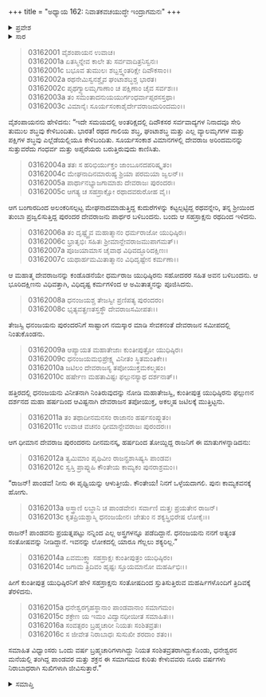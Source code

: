 +++
title = "ಅಧ್ಯಾಯ 162: ನಿವಾತಕವಚಯುದ್ಧೇ ಇಂದ್ರಾಗಮನಃ"
+++

<details><summary>ಪ್ರವೇಶ</summary>


।।   ಓಂ ಓಂ ನಮೋ ನಾರಾಯಣಾಯ।।   ಶ್ರೀ ವೇದವ್ಯಾಸಾಯ ನಮಃ ।।

ಶ್ರೀ ಕೃಷ್ಣದ್ವೈಪಾಯನ ವೇದವ್ಯಾಸ ವಿರಚಿತ  

**ಶ್ರೀ ಮಹಾಭಾರತ**

**ಆರಣ್ಯಕ ಪರ್ವ**

**ಯಕ್ಷಯುದ್ಧ ಪರ್ವ**

**ಅಧ್ಯಾಯ 162**

</details>


<details><summary>ಸಾರ</summary>

ಇಂದ್ರನ ಆಗಮನ (1-11). ಯುಧಿಷ್ಠಿರನಿಗೆ ಕಾಮ್ಯಕಕ್ಕೆ ಹಿಂದಿರುಗಲು ಹೇಳಿ ಇಂದ್ರನು ಮರಳಿದುದು (12-16).

</details>


> 03162001 ವೈಶಂಪಾಯನ ಉವಾಚ।  
03162001a ಏತಸ್ಮಿನ್ನೇವ ಕಾಲೇ ತು ಸರ್ವವಾದಿತ್ರನಿಸ್ವನಃ।   
03162001c ಬಭೂವ ತುಮುಲಃ ಶಬ್ದಸ್ತ್ವಂತರಿಕ್ಷೇ ದಿವೌಕಸಾಂ।।  
03162002a ರಥನೇಮಿಸ್ವನಶ್ಚೈವ ಘಂಟಾಶಬ್ಧಶ್ಚ ಭಾರತ।  
03162002c ಪೃಥಗ್ವ್ಯಾಲಮೃಗಾಣಾಂ ಚ ಪಕ್ಷಿಣಾಂ ಚೈವ ಸರ್ವಶಃ।।  
03162003a ತಂ ಸಮಂತಾದನುಯಯುರ್ಗಂಧರ್ವಾಪ್ಸರಸಸ್ತಥಾ।  
03162003c ವಿಮಾನೈಃ ಸೂರ್ಯಸಂಕಾಶೈರ್ದೇವರಾಜಮರಿಂದಮಂ।।

ವೈಶಂಪಾಯನನು ಹೇಳಿದನು: “ಇದೇ ಸಮಯದಲ್ಲಿ ಅಂತರಿಕ್ಷದಲ್ಲಿ ದಿವೌಕಸರ ಸರ್ವವಾದ್ಯಗಳ ನಿನಾದವೂ ಸೇರಿ ತುಮುಲ ಶಬ್ಧವು ಕೇಳಿಬಂದಿತು. ಭಾರತ! ರಥದ ಗಾಲಿಯ ಶಬ್ಧ, ಘಂಟಾಶಬ್ಧ ಮತ್ತು ಎಲ್ಲ ವ್ಯಾಲಮೃಗಗಳ ಮತ್ತು ಪಕ್ಷಿಗಳ ಶಬ್ಧವು ಎಲ್ಲೆಡೆಯಲ್ಲಿಯೂ ಕೇಳಿಬಂದಿತು. ಸೂರ್ಯಸಂಕಾಶ ವಿಮಾನಗಳಲ್ಲಿ ದೇವರಾಜ ಅರಿಂದಮನನ್ನು ಸುತ್ತುವರೆದು ಗಂಧರ್ವ ಮತ್ತು ಅಪ್ಸರೆಯರು ಬರುತ್ತಿರುವುದು ಕಾಣಿಸಿತು.

> 03162004a ತತಃ ಸ ಹರಿಭಿರ್ಯುಕ್ತಂ ಜಾಂಬೂನದಪರಿಷ್ಕೃತಂ।  
03162004c ಮೇಘನಾದಿನಮಾರುಹ್ಯ  ಶ್ರಿಯಾ ಪರಮಯಾ ಜ್ವಲನ್।।  
03162005a ಪಾರ್ಥಾನಭ್ಯಾಜಗಾಮಾಶು ದೇವರಾಜಃ ಪುರಂದರಃ।  
03162005c ಆಗತ್ಯ ಚ ಸಹಸ್ರಾಕ್ಷೋ ರಥಾದವರುರೋಹ ವೈ।।

ಆಗ ಬಂಗಾರದಿಂದ ಅಲಂಕರಿಸಲ್ಪಟ್ಟ ಮೇಘನಾದಮಾಡುತ್ತಿದ್ದ ಕುದುರೆಗಳನ್ನು ಕಟ್ಟಲ್ಪಟ್ಟಿದ್ದ ರಥವನ್ನೇರಿ, ತನ್ನ ಶ್ರೀಯಿಂದ ತುಂಬಾ ಪ್ರಜ್ವಲಿಸುತ್ತಿದ್ದ ಪುರಂದರ ದೇವರಾಜನು ಪಾರ್ಥರ ಬಳಿಬಂದನು. ಬಂದು ಆ ಸಹಸ್ರಾಕ್ಷನು ರಥದಿಂದ ಇಳಿದನು.

> 03162006a ತಂ ದೃಷ್ಟ್ವೈವ ಮಹಾತ್ಮಾನಂ ಧರ್ಮರಾಜೋ ಯುಧಿಷ್ಠಿರಃ।  
03162006c ಭ್ರಾತೃಭಿಃ ಸಹಿತಃ ಶ್ರೀಮಾನ್ದೇವರಾಜಮುಪಾಗಮತ್।।   
03162007a ಪೂಜಯಾಮಾಸ ಚೈವಾಥ ವಿಧಿವದ್ಭೂರಿದಕ್ಷಿಣಃ।  
03162007c ಯಥಾರ್ಹಮಮಿತಾತ್ಮಾನಂ ವಿಧಿದೃಷ್ಟೇನ ಕರ್ಮಣಾ।।

ಆ ಮಹಾತ್ಮ ದೇವರಾಜನನ್ನು ಕಂಡೊಡನೆಯೇ ಧರ್ಮರಾಜ ಯುಧಿಷ್ಠಿರನು ಸಹೋದರರ ಸಹಿತ ಅವನ ಬಳಿಬಂದನು. ಆ ಭೂರಿದಕ್ಷಿಣನು ವಿಧಿವತ್ತಾಗಿ, ವಿಧಿದೃಷ್ಟ ಕರ್ಮಗಳಿಂದ ಆ ಅಮಿತಾತ್ಮನನ್ನು ಪೂಜಿಸಿದನು.

> 03162008a ಧನಂಜಯಶ್ಚ ತೇಜಸ್ವೀ ಪ್ರಣಿಪತ್ಯ ಪುರಂದರಂ।  
03162008c ಭೃತ್ಯವತ್ಪ್ರಣತಸ್ತಸ್ಥೌ ದೇವರಾಜಸಮೀಪತಃ।।

ತೇಜಸ್ವಿ ಧನಂಜಯನು ಪುರಂದರನಿಗೆ ಸಾಷ್ಟಾಂಗ ನಮಸ್ಕಾರ ಮಾಡಿ ಸೇವಕನಂತೆ ದೇವರಾಜನ ಸಮೀಪದಲ್ಲಿ ನಿಂತುಕೊಂಡನು.

> 03162009a ಆಪ್ಯಾಯತ ಮಹಾತೇಜಾಃ ಕುಂತೀಪುತ್ರೋ ಯುಧಿಷ್ಠಿರಃ।  
03162009c ಧನಂಜಯಮಭಿಪ್ರೇಕ್ಷ್ಯ ವಿನೀತಂ ಸ್ಥಿತಮಂತಿಕೇ।।  
03162010a ಜಟಿಲಂ ದೇವರಾಜಸ್ಯ ತಪೋಯುಕ್ತಮಕಲ್ಮಷಂ।  
03162010c ಹರ್ಷೇಣ ಮಹತಾವಿಷ್ಟಃ ಫಲ್ಗುನಸ್ಯಾಥ ದರ್ಶನಾತ್।।

ಹತ್ತಿರದಲ್ಲಿ ಧನಂಜಯನು ವಿನೀತನಾಗಿ ನಿಂತಿರುವುದನ್ನು ನೋಡಿ ಮಹಾತೇಜಸ್ವಿ, ಕುಂತೀಪುತ್ರ ಯುಧಿಷ್ಠಿರನು ಫಲ್ಗುಣನ ದರ್ಶನದ ಮಹಾ ಹರ್ಷದಿಂದ ಆವಿಷ್ಟನಾಗಿ ದೇವರಾಜನ ತಪೋಯುಕ್ತ, ಅಕಲ್ಮಷ ಜಟಿಲಕ್ಕೆ ಮುತ್ತಿಟ್ಟನು.

> 03162011a ತಂ ತಥಾದೀನಮನಸಂ ರಾಜಾನಂ ಹರ್ಷಸಂಪ್ಲುತಂ।  
03162011c ಉವಾಚ ವಚನಂ ಧೀಮಾನ್ದೇವರಾಜಃ ಪುರಂದರಃ।।

ಆಗ ಧೀಮಾನ ದೇವರಾಜ ಪುರಂದರನು ದೀನಮನಸ್ಕ, ಹರ್ಷದಿಂದ ತೋಯ್ದಿದ್ದ ರಾಜನಿಗೆ ಈ ಮಾತುಗಳನ್ನಾಡಿದನು:

> 03162012a ತ್ವಮಿಮಾಂ ಪೃಥಿವೀಂ ರಾಜನ್ಪ್ರಶಾಸಿಷ್ಯಸಿ ಪಾಂಡವ।  
03162012c ಸ್ವಸ್ತಿ ಪ್ರಾಪ್ನುಹಿ ಕೌಂತೇಯ ಕಾಮ್ಯಕಂ ಪುನರಾಶ್ರಮಂ।।

“ರಾಜನ್! ಪಾಂಡವ! ನೀನು ಈ ಪೃಥ್ವಿಯನ್ನು ಆಳುತ್ತೀಯೆ. ಕೌಂತೇಯ! ನಿನಗೆ ಒಳ್ಳೆಯದಾಗಲಿ. ಪುನಃ ಕಾಮ್ಯಕವನಕ್ಕೆ ಹೋಗು.

> 03162013a ಅಸ್ತ್ರಾಣಿ ಲಬ್ಧಾನಿ ಚ ಪಾಂಡವೇನ।
	ಸರ್ವಾಣಿ ಮತ್ತಃ ಪ್ರಯತೇನ ರಾಜನ್।  
> 03162013c ಕೃತಪ್ರಿಯಶ್ಚಾಸ್ಮಿ ಧನಂಜಯೇನ।
	ಜೇತುಂ ನ ಶಕ್ಯಸ್ತ್ರಿಭಿರೇಷ ಲೋಕೈಃ।।  

ರಾಜನ್! ಪಾಂಡವನು ಪ್ರಯತ್ನಪಟ್ಟು ನನ್ನಿಂದ ಎಲ್ಲ ಅಸ್ತ್ರಗಳನ್ನೂ ಪಡೆದಿದ್ದಾನೆ. ಧನಂಜಯನು ನನಗೆ ಅತ್ಯಂತ ಸಂತೋಷವನ್ನು ನೀಡಿದ್ದಾನೆ. ಇವನನ್ನು ಲೋಕದಲ್ಲಿ ಯಾರೂ ಗೆಲ್ಲಲು ಶಕ್ಯರಿಲ್ಲ.”

> 03162014a ಏವಮುಕ್ತ್ವಾ ಸಹಸ್ರಾಕ್ಷಃ ಕುಂತೀಪುತ್ರಂ ಯುಧಿಷ್ಠಿರಂ।  
03162014c ಜಗಾಮ ತ್ರಿದಿವಂ ಹೃಷ್ಟಃ ಸ್ತೂಯಮಾನೋ ಮಹರ್ಷಿಭಿಃ।।

ಹೀಗೆ ಕುಂತೀಪುತ್ರ ಯುಧಿಷ್ಠಿರನಿಗೆ ಹೇಳಿ ಸಹಸ್ರಾಕ್ಷನು ಸಂತೋಷದಿಂದ ಸ್ತುತಿಸುತ್ತಿರುವ ಮಹರ್ಷಿಗಳೊಂದಿಗೆ ತ್ರಿದಿವಕ್ಕೆ ತೆರಳಿದನು.

> 03162015a ಧನೇಶ್ವರಗೃಹಸ್ಥಾನಾಂ ಪಾಂಡವಾನಾಂ ಸಮಾಗಮಂ।  
03162015c ಶಕ್ರೇಣ ಯ ಇಮಂ ವಿದ್ವಾನಧೀಯೀತ ಸಮಾಹಿತಃ।।  
03162016a ಸಂವತ್ಸರಂ ಬ್ರಹ್ಮಚಾರೀ ನಿಯತಃ ಸಂಶಿತವ್ರತಃ।  
03162016c ಸ ಜೀವೇತ ನಿರಾಬಾಧಃ ಸುಸುಖೀ ಶರದಾಂ ಶತಂ।।

ಸಮಾಹಿತ ವಿಧ್ವಾಂಸರು ಒಂದು ವರ್ಷ ಬ್ರಹ್ಮಚಾರಿಗಳಾಗಿದ್ದು ನಿಯತ ಸಂಶಿತವ್ರತರಾಗಿದ್ದುಕೊಂಡು, ಧನೇಶ್ವರನ ಮನೆಯಲ್ಲಿ ತಂಗಿದ್ದ ಪಾಂಡವರ ಮತ್ತು ಶಕ್ರನ ಈ ಸಮಾಗಮದ ಕುರಿತು ಕೇಳುವವರು ನೂರು ವರ್ಷಗಳು ನಿರಾಬಾಧರಾಗಿ ಸುಖಿಗಳಾಗಿ ಜೀವಿಸುತ್ತಾರೆ.”

<details><summary>ಸಮಾಪ್ತಿ</summary>

ಇತಿ ಶ್ರೀ ಮಹಾಭಾರತೇ ಆರಣ್ಯಕಪರ್ವಣಿ ಯಕ್ಷಯುದ್ಧಪರ್ವಣಿ ನಿವಾತಕವಚಯುದ್ಧೇ ಇಂದ್ರಾಗಮನೇ ದ್ವಿಷಷ್ಟ್ಯಧಿಕಶತತಮೋಽಧ್ಯಾಯಃ।  
ಇದು ಮಹಾಭಾರತದ ಆರಣ್ಯಕಪರ್ವದಲ್ಲಿ ಯಕ್ಷಯುದ್ಧಪರ್ವದಲ್ಲಿ ನಿವಾತಕವಚಯುದ್ಧದಲ್ಲಿ ಇಂದ್ರಾಗಮನದಲ್ಲಿ ನೂರಾಅರವತ್ತೆರಡನೆಯ ಅಧ್ಯಾಯವು.

</details>
